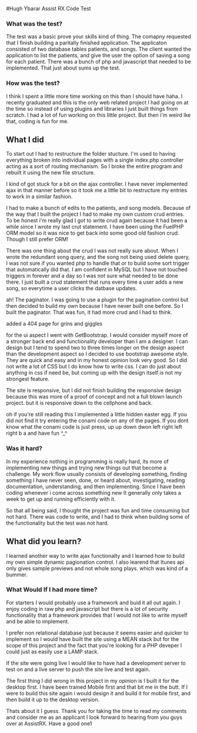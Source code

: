 #Hugh Ybarar Assist RX Code Test

### What was the test? 

The test was a basic prove your skills kind of thing. The comapny requested that I finish building a paritally finished application. The applicaton consisted of two database tables patients, and songs. The client wanted the application to list the patients, and give the user the option of saving a song for each patient. There was a bunch of php and javascript that needed to be implemented. That just about sums up the test.

### How was the test? 

I think I spent a little more time working on this than I should have haha. I recenty graduated and this is the only web related project I had going on at the time so instead of using plugins and libraries I just built things from scratch. I had a lot of fun working on this little project. But then i'm weird lke that, coding is fun for me. 

## What I did

To start out I had to restructure the folder stucture. I'm used to having everything broken into individual pages with a single index.php controller acting as a sort of routing mechanism. So I broke the entire program and rebuilt it using the new file structure. 

I kind of got stuck for a bit on the ajax controller. I have never implemented ajax in that manner before so it took me a little bit to restructure my entries to work in a similar fashion. 

I had to make a bunch of edits to the patients, and song models. Because of the way that I built the project I had to make my own custom crud entries. To be honest i'm really glad I got to write crud again because it had been a while since I wrote my last crut statement. I have been using the FuelPHP ORM model so it was nice to get back into some good old fashion crud. Though I still prefer ORM!

There was one thing about the crud I was not really sure about. When I wrote the redundant song query, and the song not being used delete query, I was not sure if you wanted php to handle that or to build some sort trigger that automatically did that. I am confident in MySQL but I have not touched triggers in forever and a day so I was not sure what needed to be done there. I just built a crud statement that runs every time a user adds a new song, so everytime a user clicks the datbase updates. 

ah! The paginator. I was going to use a plugin for the pagination control but then decided to build my own because I have never built one before. So I built the paginator. That was fun, it had more crud and I had to think. 

added a 404 page for grins and giggles

for the ui aspect I went with GetBootstrap. I would consider myself more of a stronger back end and functionality developer than I am a designer. I can design but I tend to spend two to three times longer on the design aspect than the development aspect so I decided to use bootstrap awesome style. They are quick and easy and in my honest opinion look very good. So I did not write a lot of CSS but I do know how to write css. I can do just about anything in css if need be, but coming up with the design itself is not my strongest feature. 

The site is responsive, but I did not finish building the responsive design because this was more of a proof of concept and not a full blown launch project. but it is responsive down to the cellphone and back.

oh if you're still reading this I implemented a little hidden easter egg. If you did not find it try entering the conami code on any of the pages. If you dont know what the conami code is just press, up up down dwon left right left right b a and have fun ^_^

### Was it hard? 

In my experience nothing in programming is really hard, its more of implementing new things and trying new things out that become a challenge. My work flow usually consists of developing something, finding something I have never seen, done, or heard about, investigating, reading documentation, understanding, and then implementing. Since I have been coding whenever i come across something new It generally only takes a week to get up and running efficiently with it. 

So that all being said, I thought the project was fun and time consuming but not hard. There was code to write, and I had to think when building some of the functionality but the test was not hard. 

## What did you learn? 

I learned another way to write ajax functionalty and I learned how to build my own simple dynamic pagionation control. 
I also learend that Itunes api only gives sample previews and not whole song plays. which was kind of a bummer. 


### What Would If I had more time? 

For starters I would probably use a framework and buid it all out again. I enjoy coding in raw php and javascript but there is a lot of security functionality that a framework provides that I would not like to write myself and be able to implement.

I prefer non relational database just because it seems easier and quicker to implement so I would have built the site using a MEAN stack but for the scope of this project and the fact that you're looking for a PHP deveper I could just as easily use a LAMP stack. 

If the site were going live I would like to have had a development server to test on and a live server to push the site live and test again. 

The first thing I did wrong in this project in my opinion is I built it for the desktop first. I have been trained Mobile first and that bit me in the butt. If I were to build this site again i would design it and build it for mobile first, and then build it up to the desktop version.

Thats about it I guess. Thank you for taking the time to read my comments and consider me as an applicant I look forward to hearing from you guys over at AssistRX. Have a good one1 






